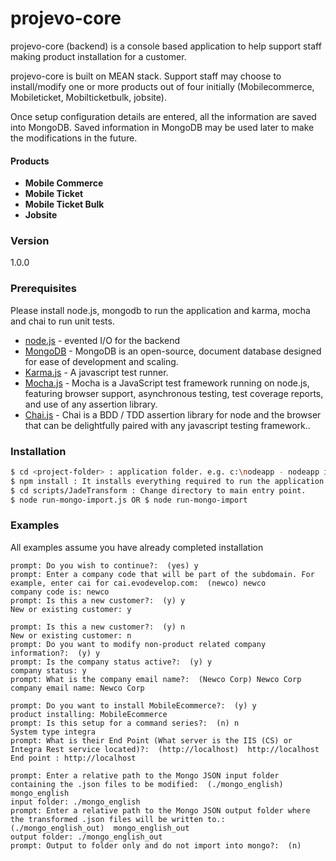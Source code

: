 # projevo-core

projevo-core (backend) is a console based application to help support staff making product installation for a customer.

projevo-core is built on MEAN stack. Support staff may choose to install/modify one or more products out of four initially (Mobilecommerce, Mobileticket, Mobilticketbulk, jobsite).

Once setup configuration details are entered, all the information are saved into MongoDB. Saved information in MongoDB may be used later to make the modifications in the future.

#### Products
* **Mobile Commerce**
* **Mobile Ticket**
* **Mobile Ticket Bulk**
* **Jobsite**

### Version
1.0.0

### Prerequisites

Please install node.js, mongodb to run the application and karma, mocha and chai to run unit tests. 

* [node.js] - evented I/O for the backend
* [MongoDB] - MongoDB is an open-source, document database designed for ease of development and scaling.
* [Karma.js] - A javascript test runner.
* [Mocha.js] - Mocha is a JavaScript test framework running on node.js, featuring browser support, asynchronous testing, test coverage reports, and use of any assertion library.
* [Chai.js] - Chai is a BDD / TDD assertion library for node and the browser that can be delightfully paired with any javascript testing framework..

### Installation
```sh
$ cd <project-folder> : application folder. e.g. c:\nodeapp - nodeapp is the <project-folder>.
$ npm install : It installs everything required to run the application.
$ cd scripts/JadeTransform : Change directory to main entry point.
$ node run-mongo-import.js OR $ node run-mongo-import
```

### Examples

All examples assume you have already completed installation
```
prompt: Do you wish to continue?:  (yes) y
prompt: Enter a company code that will be part of the subdomain. For example, enter cai for cai.evodevelop.com:  (newco) newco 
company code is: newco
prompt: Is this a new customer?:  (y) y
New or existing customer: y
```

```
prompt: Is this a new customer?:  (y) n
New or existing customer: n
prompt: Do you want to modify non-product related company information?:  (y) y
prompt: Is the company status active?:  (y) y
company status: y
prompt: What is the company email name?:  (Newco Corp) Newco Corp
company email name: Newco Corp
```

```
prompt: Do you want to install MobileEcommerce?:  (y) y
product installing: MobileEcommerce
prompt: Is this setup for a command series?:  (n) n
System type integra
prompt: What is their End Point (What server is the IIS (CS) or Integra Rest service located)?:  (http://localhost)  http://localhost
End point : http://localhost
```

```
prompt: Enter a relative path to the Mongo JSON input folder containing the .json files to be modified:  (./mongo_english) mongo_english
input folder: ./mongo_english
prompt: Enter a relative path to the Mongo JSON output folder where the transformed .json files will be written to.:  (./mongo_english_out)  mongo_english_out
output folder: ./mongo_english_out
prompt: Output to folder only and do not import into mongo?:  (n) 
```


   [MongoDB]: <http://www.mongodb.org/>
   [node.js]: <http://nodejs.org>
   [Karma.js]: <http://karma-runner.github.io/>
   [Mocha.js]: <http://mochajs.org/>
   [Chai.js]: <http://chaijs.com/>


